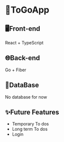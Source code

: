 # 🎯ToGoApp
## 🖥️Front-end
React + TypeScript
## 🌐Back-end
Go + Fiber
## 💾DataBase
No database for now
## ✨Future Features
<ul>
  <li>Temporary To dos</li>
  <li>Long term To dos</li>
  <li>Login</li>
</ul>
